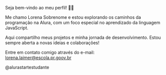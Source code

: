 Seja bem-vindo ao meu perfil! 💙💙

Me chamo Lorena Sobrenome e estou explorando os caminhos da programação na Alura, com um foco especial no aprendizado da linguagem JavaScript.

Aqui compartilho meus projetos e minha jornada de desenvolvimento. Estou sempre aberta a novas ideias e colaborações!

Entre em contato comigo através do e-mail: lorena.laimer@escola.pr.goov.br

@alurastartestudante
